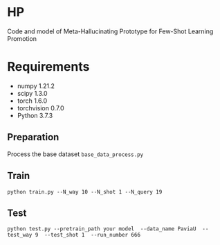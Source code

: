 # HP
Code and model of Meta-Hallucinating Prototype for Few-Shot Learning Promotion

# Requirements
- numpy  1.21.2
- scipy  1.3.0
- torch  1.6.0
- torchvision  0.7.0
- Python 3.7.3


## Preparation
Process the base dataset `base_data_process.py`

## Train
```
python train.py --N_way 10 --N_shot 1 --N_query 19 

```
## Test
```
python test.py --pretrain_path your model  --data_name PaviaU  --test_way 9  --test_shot 1  --run_number 666 

```
